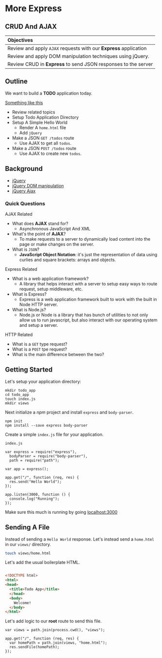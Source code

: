 # More Express
## CRUD And AJAX

| Objectives |
| :---- |
| Review and apply `AJAX` requests with our **Express** application |
| Review and apply DOM manipulation techniques using jQuery. |
| Review CRUD in **Express** to send JSON responses to the server |

## Outline

We want to build a **TODO** application today.

[Something like this](http://todomvc.com/examples/jquery/#/all)


* Review related topics
* Setup Todo Application Directory
* Setup A Simple Hello World
  * Render A `home.html` file
  * Add `jQuery`
* Make a JSON `GET /todos` route
  * Use AJAX to get all `todos`.
* Make a JSON `POST /todos` route
  * Use AJAX to create new `todos`.

## Background

* [jQuery](https://github.com/sf-wdi-18/notes/blob/master/lectures/week-03/ajax_style.md)
* [jQuery DOM manipulation](https://github.com/sf-wdi-18/notes/tree/master/lectures/week-02/day_4_review/dawn_review)
* [jQuery Ajax](https://github.com/sf-wdi-18/notes/blob/master/lectures/week-03/ajax_style.md#ajax)


### Quick Questions

AJAX Related

* What does **AJAX** stand for?
  * Asynchronous JavaScript And XML
* What's the point of **AJAX**?
  * To make requests to a server to dynamically load content into the page or make changes on the server.
* What is `JSON`?
  * **JavaScript Object Notation**: it's just the representation of data using curlies and square brackets: arrays and objects.

Express Related

* What is a web application framework?
  * A library that helps interact with a server to setup easy ways to route request, setup middleware, etc.
* What is Express?
  * Express is a web application framework built to work with the built in Node HTTP server.
* What is Node.js?
  * Node.js or Node is a library that has bunch of utilities to not only allow us to run javascript, but also interact with our operating system and setup a server.

HTTP Related

* What is a `GET` type request?
* What is a `POST` tpe request?
* What is the main difference between the two?


## Getting Started

Let's setup your application directory:

```
mkdir todo_app
cd todo_app
touch index.js
mkdir views
```

Next initialize a *npm* project and install `express` and `body-parser`.

```
npm init
npm install --save express body-parser
```

Create a simple `index.js` file for your application.

`index.js`

```
var express = require("express"),
  bodyParser = require("body-parser"),
  path = require("path");

var app = express();

app.get("/", function (req, res) {
  res.send("Hello World");
});

app.listen(3000, function () {
  console.log("Running");
});
```


Make sure this much is running by going [localhost:3000](localhost:3000)


## Sending A File

Instead of sending a `Hello World` response. Let's instead send a `home.html` in our `views/` directory.

```bash
touch views/home.html
```

Let's add the usual boilerplate HTML.

```html

<!DOCTYPE html>
<html>
<head>
  <title>Todo App</title>
  </head>
  <body>
    Welcome!
  </body>
</html>
```

Let's add logic to our **root** route to send this file.

```
var views = path.join(process.cwd(), "views");

app.get("/", function (req, res) {
  var homePath = path.join(views, "home.html");
  res.sendFile(homePath);
});
```


















